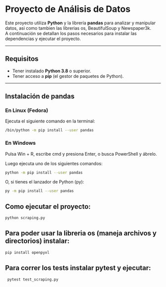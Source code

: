 # Proyecto de Análisis de Datos

Este proyecto utiliza **Python** y la librería **pandas** para analizar y manipular datos, asi como tambien las librerias os, BeautifulSoup y Newspaper3k.  
A continuación se detallan los pasos necesarios para instalar las dependencias y ejecutar el proyecto.

---

## Requisitos

- Tener instalado **Python 3.8** o superior.
- Tener acceso a **pip** (el gestor de paquetes de Python).

---

## Instalación de pandas

### En Linux (Fedora)

Ejecuta el siguiente comando en la terminal:

```bash
/bin/python -m pip install --user pandas
```
### En Windows

Pulsa Win + R, escribe cmd y presiona Enter, o busca PowerShell y ábrelo.

Luego ejecuta uno de los siguientes comandos:
```bash
python -m pip install --user pandas
```
O, si tienes el lanzador de Python (py):
```bash
py -m pip install --user pandas
```
## Como ejecutar el proyecto:
```bash
python scraping.py
```
## Para poder usar la libreria os (maneja archivos y directorios) instalar:
```bash
pip install openpyxl
```
## Para correr los tests instalar pytest y ejecutar:
```bash
 pytest test_scraping.py
```
